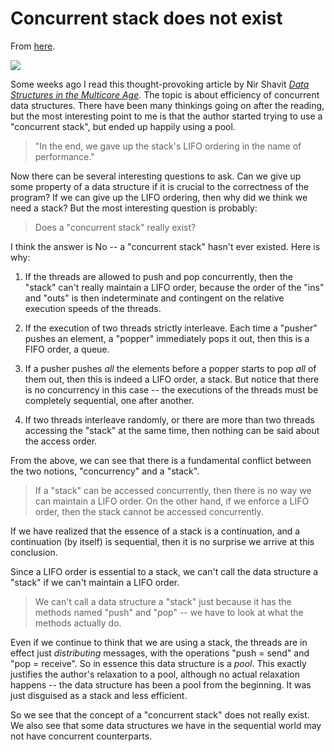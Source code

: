 # Concurrent stack does not exist

From [here](https://yinwang0.substack.com/p/concurrent-stack).

![](https://substackcdn.com/image/fetch/w_1456,c_limit,f_auto,q_auto:good,fl_progressive:steep/https%3A%2F%2Fbucketeer-e05bbc84-baa3-437e-9518-adb32be77984.s3.amazonaws.com%2Fpublic%2Fimages%2F8f788ca3-b459-422c-98de-4aab9fbd6c62_150x230.jpeg)

<span>Some weeks ago I read this thought-provoking article by Nir Shavit</span> _[Data Structures in the Multicore Age](http://cacm.acm.org/magazines/2011/3/105308-data-structures-in-the-multicore-age)_<span>. The topic is about efficiency of concurrent data structures. There have been many thinkings going on after the reading, but the most interesting point to me is that the author started trying to use a "concurrent stack", but ended up happily using a pool.</span>

> "In the end, we gave up the stack's LIFO ordering in the name of performance."

Now there can be several interesting questions to ask. Can we give up some property of a data structure if it is crucial to the correctness of the program? If we can give up the LIFO ordering, then why did we think we need a stack? But the most interesting question is probably:

> Does a "concurrent stack" really exist?

I think the answer is No -- a "concurrent stack" hasn't ever existed. Here is why:

1.  If the threads are allowed to push and pop concurrently, then the "stack" can't really maintain a LIFO order, because the order of the "ins" and "outs" is then indeterminate and contingent on the relative execution speeds of the threads.

2.  If the execution of two threads strictly interleave. Each time a "pusher" pushes an element, a "popper" immediately pops it out, then this is a FIFO order, a queue.

3.  <span>If a pusher pushes</span> _all_ <span>the elements before a popper starts to pop</span> _all_ <span>of them out, then this is indeed a LIFO order, a stack. But notice that there is no concurrency in this case -- the executions of the threads must be completely sequential, one after another.</span>

4.  If two threads interleave randomly, or there are more than two threads accessing the "stack" at the same time, then nothing can be said about the access order.

From the above, we can see that there is a fundamental conflict between the two notions, "concurrency" and a "stack".

> If a "stack" can be accessed concurrently, then there is no way we can maintain a LIFO order. On the other hand, if we enforce a LIFO order, then the stack cannot be accessed concurrently.

If we have realized that the essence of a stack is a continuation, and a continuation (by itself) is sequential, then it is no surprise we arrive at this conclusion.

Since a LIFO order is essential to a stack, we can't call the data structure a "stack" if we can't maintain a LIFO order.

> We can't call a data structure a "stack" just because it has the methods named "push" and "pop" -- we have to look at what the methods actually do.

<span>Even if we continue to think that we are using a stack, the threads are in effect just</span> _distributing_ <span>messages, with the operations "push = send" and "pop = receive". So in essence this data structure is a</span> _pool_<span>. This exactly justifies the author's relaxation to a pool, although no actual relaxation happens -- the data structure has been a pool from the beginning. It was just disguised as a stack and less efficient.</span>

So we see that the concept of a "concurrent stack" does not really exist. We also see that some data structures we have in the sequential world may not have concurrent counterparts.
